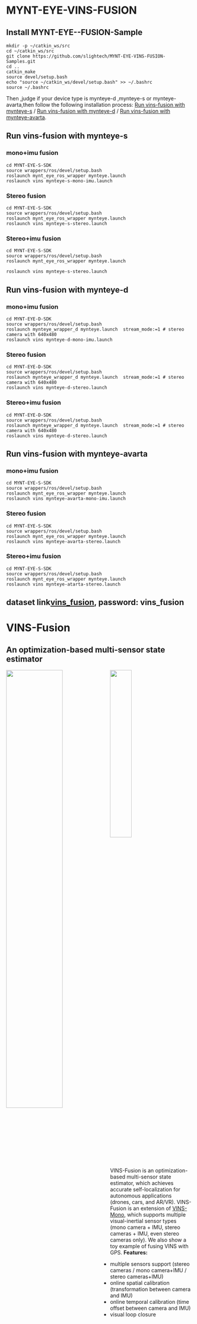 # MYNT-EYE-VINS-FUSION


## Install MYNT-EYE--FUSION-Sample
```
mkdir -p ~/catkin_ws/src
cd ~/catkin_ws/src
git clone https://github.com/slightech/MYNT-EYE-VINS-FUSION-Samples.git
cd ..
catkin_make
source devel/setup.bash
echo "source ~/catkin_ws/devel/setup.bash" >> ~/.bashrc
source ~/.bashrc
```

Then ,judge if your device type is mynteye-d ,mynteye-s or mynteye-avarta,then follow the following installation process: [Run vins-fusion with mynteye-s](#ssdkinstall) / [Run vins-fusion with mynteye-d](#dsdkinstall) / [Run vins-fusion with mynteye-avarta](#avartasdkinstall).

## Run vins-fusion with <span id = "ssdkinstall">mynteye-s</span>
### mono+imu fusion
```
cd MYNT-EYE-S-SDK
source wrappers/ros/devel/setup.bash
roslaunch mynt_eye_ros_wrapper mynteye.launch
roslaunch vins mynteye-s-mono-imu.launch
```
### Stereo fusion
```
cd MYNT-EYE-S-SDK
source wrappers/ros/devel/setup.bash
roslaunch mynt_eye_ros_wrapper mynteye.launch
roslaunch vins mynteye-s-stereo.launch
```

### Stereo+imu fusion
```
cd MYNT-EYE-S-SDK
source wrappers/ros/devel/setup.bash
roslaunch mynt_eye_ros_wrapper mynteye.launch

roslaunch vins mynteye-s-stereo.launch
```

## Run vins-fusion with <span id = "dsdkinstall">mynteye-d</span>
### mono+imu fusion
```
cd MYNT-EYE-D-SDK
source wrappers/ros/devel/setup.bash
roslaunch mynteye_wrapper_d mynteye.launch  stream_mode:=1 # stereo camera with 640x480
roslaunch vins mynteye-d-mono-imu.launch
```
### Stereo fusion
```
cd MYNT-EYE-D-SDK
source wrappers/ros/devel/setup.bash
roslaunch mynteye_wrapper_d mynteye.launch  stream_mode:=1 # stereo camera with 640x480
roslaunch vins mynteye-d-stereo.launch
```

### Stereo+imu fusion
```
cd MYNT-EYE-D-SDK
source wrappers/ros/devel/setup.bash
roslaunch mynteye_wrapper_d mynteye.launch  stream_mode:=1 # stereo camera with 640x480
roslaunch vins mynteye-d-stereo.launch
```
## Run vins-fusion with <span id = "avartasdkinstall">mynteye-avarta</span>
### mono+imu fusion
```
cd MYNT-EYE-S-SDK
source wrappers/ros/devel/setup.bash
roslaunch mynt_eye_ros_wrapper mynteye.launch
roslaunch vins mynteye-avarta-mono-imu.launch
```

### Stereo fusion
```
cd MYNT-EYE-S-SDK
source wrappers/ros/devel/setup.bash
roslaunch mynt_eye_ros_wrapper mynteye.launch
roslaunch vins mynteye-avarta-stereo.launch
```

### Stereo+imu fusion
```
cd MYNT-EYE-S-SDK
source wrappers/ros/devel/setup.bash
roslaunch mynt_eye_ros_wrapper mynteye.launch
roslaunch vins mynteye-atarta-stereo.launch
```
**dataset link[vins_fusion](http://gofile.me/3Xa46/FpzGao2JY), password: vins_fusion**
---

# VINS-Fusion
## An optimization-based multi-sensor state estimator
<img src="https://github.com/HKUST-Aerial-Robotics/VINS-Fusion/blob/master/support_files/image/vins_logo.png" width = 55% height = 55% div align=left />
<img src="https://github.com/HKUST-Aerial-Robotics/VINS-Fusion/blob/master/support_files/image/kitti.png" width = 34% height = 34% div align=center />

VINS-Fusion is an optimization-based multi-sensor state estimator, which achieves accurate self-localization for autonomous applications (drones, cars, and AR/VR). VINS-Fusion is an extension of [VINS-Mono](https://github.com/HKUST-Aerial-Robotics/VINS-Mono), which supports multiple visual-inertial sensor types (mono camera + IMU, stereo cameras + IMU, even stereo cameras only). We also show a toy example of fusing VINS with GPS.
**Features:**
- multiple sensors support (stereo cameras / mono camera+IMU / stereo cameras+IMU)
- online spatial calibration (transformation between camera and IMU)
- online temporal calibration (time offset between camera and IMU)
- visual loop closure

<img src="https://github.com/HKUST-Aerial-Robotics/VINS-Fusion/blob/master/support_files/image/kitti_rank.png" width = 80% height = 80% />

We are the **top** open-sourced stereo algorithm on [KITTI Odometry Benchmark](http://www.cvlibs.net/datasets/kitti/eval_odometry.php) (12.Jan.2019).

**Authors:** [Tong Qin](http://www.qintonguav.com), Shaozu Cao, Jie Pan, [Peiliang Li](https://peiliangli.github.io/), and [Shaojie Shen](http://www.ece.ust.hk/ece.php/profile/facultydetail/eeshaojie) from the [Aerial Robotics Group](http://uav.ust.hk/), [HKUST](https://www.ust.hk/)

**Videos:**

<a href="https://www.youtube.com/embed/1qye82aW7nI" target="_blank"><img src="http://img.youtube.com/vi/1qye82aW7nI/0.jpg"
alt="VINS" width="320" height="240" border="10" /></a>


**Related Papers:** (papers are not exactly same with code)
* **A General Optimization-based Framework for Local Odometry Estimation with Multiple Sensors**, Tong Qin, Jie Pan, Shaozu Cao, Shaojie Shen, aiXiv [pdf](https://arxiv.org/abs/1901.03638)

* **A General Optimization-based Framework for Global Pose Estimation with Multiple Sensors**, Tong Qin, Shaozu Cao, Jie Pan, Shaojie Shen, aiXiv [pdf](https://arxiv.org/abs/1901.03642)

* **Online Temporal Calibration for Monocular Visual-Inertial Systems**, Tong Qin, Shaojie Shen, IEEE/RSJ International Conference on Intelligent Robots and Systems (IROS, 2018), **best student paper award** [pdf](https://ieeexplore.ieee.org/abstract/document/8593603)

* **VINS-Mono: A Robust and Versatile Monocular Visual-Inertial State Estimator**, Tong Qin, Peiliang Li, Shaojie Shen, IEEE Transactions on Robotics [pdf](https://ieeexplore.ieee.org/document/8421746/?arnumber=8421746&source=authoralert)


*If you use VINS-Fusion for your academic research, please cite our related papers. [bib](https://github.com/HKUST-Aerial-Robotics/VINS-Fusion/blob/master/support_files/paper_bib.txt)*

## 1. Prerequisites
### 1.1 **Ubuntu** and **ROS**
Ubuntu 64-bit 16.04 or 18.04.
ROS Kinetic or Melodic. [ROS Installation](http://wiki.ros.org/ROS/Installation)


### 1.2. **Ceres Solver**
Follow [Ceres Installation](http://ceres-solver.org/installation.html).


## 2. Build VINS-Fusion
Clone the repository and catkin_make:
```
    cd ~/catkin_ws/src
    git clone https://github.com/HKUST-Aerial-Robotics/VINS-Fusion.git
    cd ../
    catkin_make
    source ~/catkin_ws/devel/setup.bash
```
(if you fail in this step, try to find another computer with clean system or reinstall Ubuntu and ROS)

## 3. EuRoC Example
Download [EuRoC MAV Dataset](http://projects.asl.ethz.ch/datasets/doku.php?id=kmavvisualinertialdatasets) to YOUR_DATASET_FOLDER. Take MH_01 for example, you can run VINS-Fusion with three sensor types (monocular camera + IMU, stereo cameras + IMU and stereo cameras).
Open four terminals, run vins odometry, visual loop closure(optional), rviz and play the bag file respectively.
Green path is VIO odometry; red path is odometry under visual loop closure.

### 3.1 Monocualr camera + IMU

```
    roslaunch vins vins_rviz.launch
    rosrun vins vins_node ~/catkin_ws/src/VINS-Fusion/config/euroc/euroc_mono_imu_config.yaml
    (optional) rosrun loop_fusion loop_fusion_node ~/catkin_ws/src/VINS-Fusion/config/euroc/euroc_mono_imu_config.yaml
    rosbag play YOUR_DATASET_FOLDER/MH_01_easy.bag
```

### 3.2 Stereo cameras + IMU

```
    roslaunch vins vins_rviz.launch
    rosrun vins vins_node ~/catkin_ws/src/VINS-Fusion/config/euroc/euroc_stereo_imu_config.yaml
    (optional) rosrun loop_fusion loop_fusion_node ~/catkin_ws/src/VINS-Fusion/config/euroc/euroc_stereo_imu_config.yaml
    rosbag play YOUR_DATASET_FOLDER/MH_01_easy.bag
```

### 3.3 Stereo cameras

```
    roslaunch vins vins_rviz.launch
    rosrun vins vins_node ~/catkin_ws/src/VINS-Fusion/config/euroc/euroc_stereo_config.yaml
    rosbag play YOUR_DATASET_FOLDER/MH_01_easy.bag
```

<img src="https://github.com/HKUST-Aerial-Robotics/VINS-Fusion/blob/master/support_files/image/euroc.gif" width = 430 height = 240 />


## 4. KITTI Example
### 4.1 KITTI Odometry (Stereo)
Download [KITTI Odometry dataset](http://www.cvlibs.net/datasets/kitti/eval_odometry.php) to YOUR_DATASET_FOLDER. Take sequences 00 for example,
Open two terminals, run vins and rviz respectively.
```
    roslaunch vins vins_rviz.launch
    rosrun vins kitti_odom_test ~/catkin_ws/src/VINS-Fusion/config/kitti_odom/kitti_config00-02.yaml YOUR_DATASET_FOLDER/sequences/00/
```
### 4.2 KITTI GPS Fusion (Stereo + GPS)
Download [KITTI raw dataset](http://www.cvlibs.net/datasets/kitti/raw_data.php) to YOUR_DATASET_FOLDER. Take [2011_10_03_drive_0027_synced](https://s3.eu-central-1.amazonaws.com/avg-kitti/raw_data/2011_10_03_drive_0027/2011_10_03_drive_0027_sync.zip) for example.
Open three terminals, run vins, global fusion and rviz respectively.
Green path is VIO odometry; blue path is odometry under GPS global fusion.
```
    roslaunch vins vins_rviz.launch
    rosrun vins kitti_gps_test ~/catkin_ws/src/VINS-Fusion/config/kitti_raw/kitti_10_03_config.yaml YOUR_DATASET_FOLDER/2011_10_03_drive_0027_sync/
    rosrun global_fusion global_fusion_node
```

<img src="https://github.com/HKUST-Aerial-Robotics/VINS-Fusion/blob/master/support_files/image/kitti.gif" width = 430 height = 240 />

## 5. VINS-Fusion on car demonstration
Download [car bag](https://drive.google.com/open?id=10t9H1u8pMGDOI6Q2w2uezEq5Ib-Z8tLz) to YOUR_DATASET_FOLDER.
Open four terminals, run vins odometry, visual loop closure(optional), rviz and play the bag file respectively.
Green path is VIO odometry; red path is odometry under visual loop closure.
```
    roslaunch vins vins_rviz.launch
    rosrun vins vins_node ~/catkin_ws/src/VINS-Fusion/config/vi_car/vi_car.yaml
    (optional) rosrun loop_fusion loop_fusion_node ~/catkin_ws/src/VINS-Fusion/config/vi_car/vi_car.yaml
    rosbag play YOUR_DATASET_FOLDER/car.bag
```

<img src="https://github.com/HKUST-Aerial-Robotics/VINS-Fusion/blob/master/support_files/image/car_gif.gif" width = 430 height = 240  />


## 6. Run with your devices
VIO is not only a software algorithm, it heavily relies on hardware quality. For beginners, we recommend you to run VIO with professional equipment, which contains global shutter cameras and hardware synchronization.

### 6.1 Configuration file
Write a config file for your device. You can take config files of EuRoC and KITTI as the example.

### 6.2 Camera calibration
VINS-Fusion support several camera models (pinhole, mei, equidistant). You can use [camera model](https://github.com/hengli/camodocal) to calibrate your cameras. We put some example data under /camera_models/calibrationdata to tell you how to calibrate.
```
cd ~/catkin_ws/src/VINS-Fusion/camera_models/camera_calib_example/
rosrun camera_models Calibrations -w 12 -h 8 -s 80 -i calibrationdata --camera-model pinhole
```


## 7. Acknowledgements
We use [ceres solver](http://ceres-solver.org/) for non-linear optimization and [DBoW2](https://github.com/dorian3d/DBoW2) for loop detection, a generic [camera model](https://github.com/hengli/camodocal) and [GeographicLib](https://geographiclib.sourceforge.io/).

## 8. License
The source code is released under [GPLv3](http://www.gnu.org/licenses/) license.

We are still working on improving the code reliability. For any technical issues, please contact Tong Qin <qintonguavATgmail.com>.

For commercial inquiries, please contact Shaojie Shen <eeshaojieATust.hk>.

